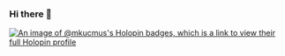 ### Hi there 👋

<!--
**mkucmus/mkucmus** is a ✨ _special_ ✨ repository because its `README.md` (this file) appears on your GitHub profile.

Here are some ideas to get you started:

- 🔭 I’m currently working on ...
- 🌱 I’m currently learning ...
- 👯 I’m looking to collaborate on ...
- 🤔 I’m looking for help with ...
- 💬 Ask me about ...
- 📫 How to reach me: ...
- 😄 Pronouns: ...
- ⚡ Fun fact: ...
-->

[![An image of @mkucmus's Holopin badges, which is a link to view their full Holopin profile](https://holopin.me/mkucmus)](https://holopin.io/@mkucmus)